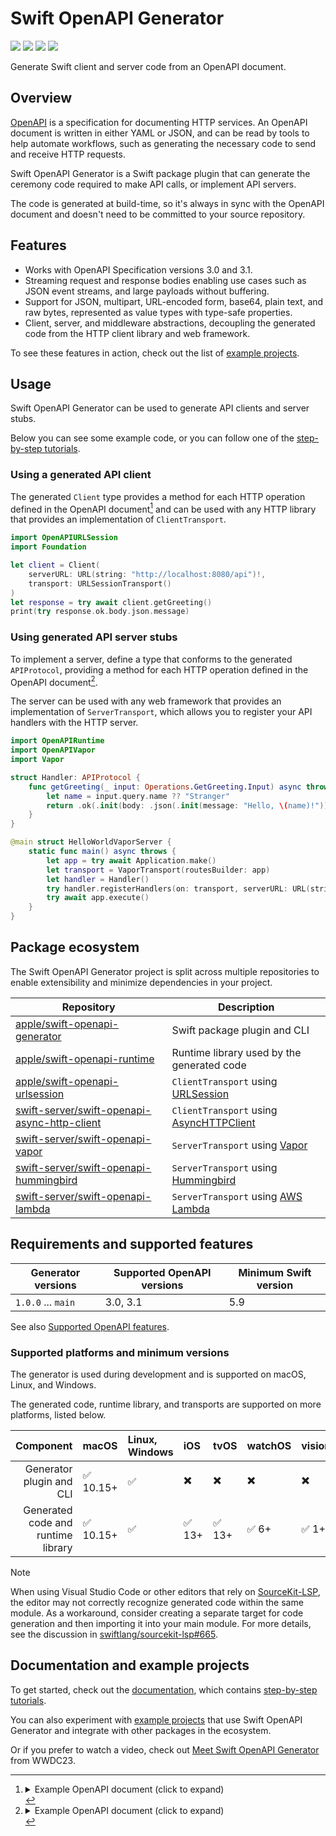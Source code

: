# Swift OpenAPI Generator

[![](https://img.shields.io/badge/sswg-incubating-yellow.svg)](https://www.swift.org/sswg/)
[![](https://img.shields.io/badge/docc-read_documentation-blue)](https://swiftpackageindex.com/apple/swift-openapi-generator/documentation)
[![](https://img.shields.io/github/v/release/apple/swift-openapi-generator)](https://github.com/apple/swift-openapi-generator/releases)
[![](https://img.shields.io/endpoint?url=https%3A%2F%2Fswiftpackageindex.com%2Fapi%2Fpackages%2Fapple%2Fswift-openapi-generator%2Fbadge%3Ftype%3Dswift-versions)](https://swiftpackageindex.com/apple/swift-openapi-generator)

Generate Swift client and server code from an OpenAPI document.

## Overview

[OpenAPI][openapi] is a specification for documenting HTTP services. An OpenAPI document is written in either YAML or JSON, and can be read by tools to help automate workflows, such as generating the necessary code to send and receive HTTP requests.

Swift OpenAPI Generator is a Swift package plugin that can generate the ceremony code required to make API calls, or implement API servers.

The code is generated at build-time, so it's always in sync with the OpenAPI document and doesn't need to be committed to your source repository.

## Features

- Works with OpenAPI Specification versions 3.0 and 3.1.
- Streaming request and response bodies enabling use cases such as JSON event streams, and large payloads without buffering.
- Support for JSON, multipart, URL-encoded form, base64, plain text, and raw bytes, represented as value types with type-safe properties.
- Client, server, and middleware abstractions, decoupling the generated code from the HTTP client library and web framework.

To see these features in action, check out the list of [example projects][examples-generator].

## Usage

Swift OpenAPI Generator can be used to generate API clients and server stubs.

Below you can see some example code, or you can follow one of the [step-by-step tutorials][tutorials-generator].

### Using a generated API client

The generated `Client` type provides a method for each HTTP operation defined in the OpenAPI document[^example-openapi-yaml] and can be used with any HTTP library that provides an implementation of `ClientTransport`.

```swift
import OpenAPIURLSession
import Foundation

let client = Client(
    serverURL: URL(string: "http://localhost:8080/api")!,
    transport: URLSessionTransport()
)
let response = try await client.getGreeting()
print(try response.ok.body.json.message)
```

### Using generated API server stubs

To implement a server, define a type that conforms to the generated `APIProtocol`, providing a method for each HTTP operation defined in the OpenAPI document[^example-openapi-yaml].

The server can be used with any web framework that provides an implementation of `ServerTransport`, which allows you to register your API handlers with the HTTP server.

```swift
import OpenAPIRuntime
import OpenAPIVapor
import Vapor

struct Handler: APIProtocol {
    func getGreeting(_ input: Operations.GetGreeting.Input) async throws -> Operations.GetGreeting.Output {
        let name = input.query.name ?? "Stranger"
        return .ok(.init(body: .json(.init(message: "Hello, \(name)!"))))
    }
}

@main struct HelloWorldVaporServer {
    static func main() async throws {
        let app = try await Application.make()
        let transport = VaporTransport(routesBuilder: app)
        let handler = Handler()
        try handler.registerHandlers(on: transport, serverURL: URL(string: "/api")!)
        try await app.execute()
    }
}
```

## Package ecosystem

The Swift OpenAPI Generator project is split across multiple repositories to enable extensibility and minimize dependencies in your project.

| Repository                                                 | Description                                        |
| ----------                                                 | -----------                                        |
| [apple/swift-openapi-generator][repo-generator]            | Swift package plugin and CLI                       |
| [apple/swift-openapi-runtime][repo-runtime]                | Runtime library used by the generated code         |
| [apple/swift-openapi-urlsession][repo-urlsession]          | `ClientTransport` using [URLSession][urlsession]   |
| [swift-server/swift-openapi-async-http-client][repo-ahc]   | `ClientTransport` using [AsyncHTTPClient][ahc]     |
| [swift-server/swift-openapi-vapor][repo-vapor]             | `ServerTransport` using [Vapor][vapor]             |
| [swift-server/swift-openapi-hummingbird][repo-hummingbird] | `ServerTransport` using [Hummingbird][hummingbird] |
| [swift-server/swift-openapi-lambda][repo-lambda]           | `ServerTransport` using [AWS Lambda][lambda]       |

## Requirements and supported features

| Generator versions | Supported OpenAPI versions | Minimum Swift version |
| ------------------ | -------------------------- | --------------------- |
| `1.0.0` ... `main` | 3.0, 3.1                   | 5.9                   |

See also [Supported OpenAPI features][supported-openapi-features].

### Supported platforms and minimum versions

The generator is used during development and is supported on macOS, Linux, and Windows.

The generated code, runtime library, and transports are supported on more
platforms, listed below.

| Component                           | macOS     | Linux, Windows | iOS    | tvOS   | watchOS | visionOS |
| ----------------------------------: | :---      | :---  | :-     | :--    | :-----  | :------  |
| Generator plugin and CLI            | ✅ 10.15+ | ✅    | ✖️      | ✖️      | ✖️       | ✖️        |
| Generated code and runtime library  | ✅ 10.15+ | ✅    | ✅ 13+ | ✅ 13+ | ✅ 6+   | ✅ 1+    |

> [!NOTE]
> When using Visual Studio Code or other editors that rely on [SourceKit-LSP](https://github.com/swiftlang/sourcekit-lsp), the editor may not correctly recognize generated code within the same module. As a workaround, consider creating a separate target for code generation and then importing it into your main module. For more details, see the discussion in [swiftlang/sourcekit-lsp#665](https://github.com/swiftlang/sourcekit-lsp/issues/665#issuecomment-2093169169).

## Documentation and example projects

To get started, check out the [documentation][docs-generator], which contains
[step-by-step tutorials][tutorials-generator].

You can also experiment with [example projects][examples-generator] that use
Swift OpenAPI Generator and integrate with other packages in the ecosystem.

Or if you prefer to watch a video, check out [Meet Swift OpenAPI
Generator](https://developer.apple.com/wwdc23/10171) from WWDC23.

[openapi]: https://openapis.org
[repo-generator]: https://github.com/apple/swift-openapi-generator
[docs-generator]: https://swiftpackageindex.com/apple/swift-openapi-generator/documentation
[tutorials-generator]: https://swiftpackageindex.com/apple/swift-openapi-generator/tutorials/swift-openapi-generator
[supported-openapi-features]: https://swiftpackageindex.com/apple/swift-openapi-generator/documentation/swift-openapi-generator/supported-openapi-features
[examples-generator]: https://github.com/apple/swift-openapi-generator/blob/main/Examples/README.md
[repo-runtime]: https://github.com/apple/swift-openapi-runtime
[repo-urlsession]: https://github.com/apple/swift-openapi-urlsession
[urlsession]: https://developer.apple.com/documentation/foundation/urlsession
[repo-ahc]: https://github.com/swift-server/swift-openapi-async-http-client
[ahc]: https://github.com/swift-server/async-http-client
[repo-vapor]: https://github.com/swift-server/swift-openapi-vapor
[vapor]: https://github.com/vapor/vapor
[repo-hummingbird]: https://github.com/swift-server/swift-openapi-hummingbird
[hummingbird]: https://github.com/hummingbird-project/hummingbird
[repo-lambda]: https://github.com/swift-server/swift-openapi-lambda
[lambda]: https://docs.aws.amazon.com/lambda/latest/dg/welcome.html
[^example-openapi-yaml]: <details><summary>Example OpenAPI document (click to expand)</summary>

    ```yaml
    openapi: '3.1.0'
    info:
      title: GreetingService
      version: 1.0.0
    servers:
      - url: https://example.com/api
        description: Example service deployment.
    paths:
      /greet:
        get:
          operationId: getGreeting
          parameters:
            - name: name
              required: false
              in: query
              description: The name used in the returned greeting.
              schema:
                type: string
          responses:
            '200':
              description: A success response with a greeting.
              content:
                application/json:
                  schema:
                    $ref: '#/components/schemas/Greeting'
    components:
      schemas:
        Greeting:
          type: object
          description: A value with the greeting contents.
          properties:
            message:
              type: string
              description: The string representation of the greeting.
          required:
            - message
    ```
    </details>
